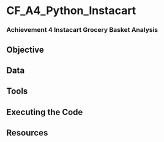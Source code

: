 # CF_A4_Python_Instacart
### Achievement 4 Instacart Grocery Basket Analysis
## Objective
## Data
## Tools 
## Executing the Code
## Resources
